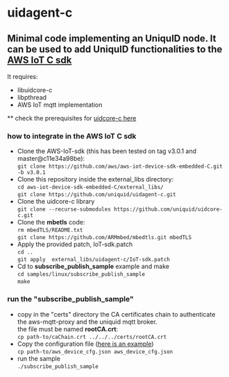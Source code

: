 # uidagent-c

## Minimal code implementing an UniquID node. It can be used to add UniquID functionalities to the [AWS IoT C sdk](https://github.com/aws/aws-iot-device-sdk-embedded-C)

It requires:
- libuidcore-c
- libpthread
- AWS IoT mqtt implementation

** check the prerequisites for [uidcore-c here](https://github.com/uniquid/uidcore-c#how-to-build)
### how to integrate in the AWS IoT C sdk
- Clone the AWS-IoT-sdk (this has been tested on tag v3.0.1 and master@c11e34a98be):<br>
``git clone https://github.com/aws/aws-iot-device-sdk-embedded-C.git -b v3.0.1``
- Clone this repository inside the external_libs directory:<br>
``cd aws-iot-device-sdk-embedded-C/external_libs/``<br>
``git clone https://github.com/uniquid/uidagent-c.git``
- Clone the uidcore-c library<br>
``git clone --recurse-submodules https://github.com/uniquid/uidcore-c.git``
- Clone the **mbetls** code:<br>
``rm mbedTLS/README.txt``<br>
``git clone https://github.com/ARMmbed/mbedtls.git mbedTLS``
- Apply the provided patch, IoT-sdk.patch<br>
``cd ..``<br>
``git apply  external_libs/uidagent-c/IoT-sdk.patch``
- Cd to **subscribe_publish_sample** example and make<br>
``cd samples/linux/subscribe_publish_sample``<br>
``make``

### run the "subscribe_publish_sample"
- copy in the "certs" directory the CA certificates chain to authenticate the aws-mqtt-proxy and the uniquid mqtt broker.<br>
the file must be named **rootCA.crt**:<br>
``cp path-to/caChain.crt ../../../certs/rootCA.crt``
- Copy the configuration file ([here is an example](https://github.com/uniquid/uidagent-c/blob/master/aws_device_cfg.json))<br>
``cp path-to/aws_device_cfg.json aws_device_cfg.json``
- run the sample<br>
``./subscribe_publish_sample``
